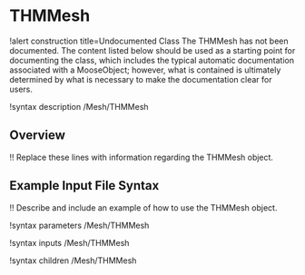 # THMMesh

!alert construction title=Undocumented Class
The THMMesh has not been documented. The content listed below should be used as a starting point for
documenting the class, which includes the typical automatic documentation associated with a
MooseObject; however, what is contained is ultimately determined by what is necessary to make the
documentation clear for users.

!syntax description /Mesh/THMMesh

## Overview

!! Replace these lines with information regarding the THMMesh object.

## Example Input File Syntax

!! Describe and include an example of how to use the THMMesh object.

!syntax parameters /Mesh/THMMesh

!syntax inputs /Mesh/THMMesh

!syntax children /Mesh/THMMesh
